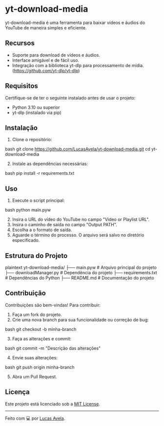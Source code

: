 # yt-download-media

yt-download-media é uma ferramenta para baixar vídeos e áudios do YouTube de maneira simples e eficiente.

## Recursos

- Suporte para download de vídeos e áudios.
- Interface amigável e de fácil uso.
- Integração com a biblioteca yt-dlp para processamento de mídia. (https://github.com/yt-dlp/yt-dlp)

## Requisitos

Certifique-se de ter o seguinte instalado antes de usar o projeto:

- Python 3.10 ou superior
- yt-dlp (instalado via pip)

## Instalação

1. Clone o repositório:

   
bash
   git clone https://github.com/LucasAvela/yt-download-media.git
   cd yt-download-media


2. Instale as dependências necessárias:

   
bash
   pip install -r requirements.txt


## Uso

1. Execute o script principal:

   
bash
   python main.pyw


2. Insira o URL do vídeo do YouTube no campo "Video or Playlist URL".
3. Insira o caminho de saída no campo "Output PATH".
4. Escolha a o formato de saída.
5. Aguarde o término do processo. O arquivo será salvo no diretório especificado.

## Estrutura do Projeto

plaintext
yt-download-media/
├── main.pyw            # Arquivo principal do projeto
├── downloadManager.py  # Dependência do projeto
├── requirements.txt    # Dependências do Python
├── README.md           # Documentação do projeto


## Contribuição

Contribuições são bem-vindas! Para contribuir:

1. Faça um fork do projeto.
2. Crie uma nova branch para sua funcionalidade ou correção de bug:

   
bash
   git checkout -b minha-branch


3. Faça as alterações e commit:

   
bash
   git commit -m "Descrição das alterações"


4. Envie suas alterações:

   
bash
   git push origin minha-branch


5. Abra um Pull Request.

## Licença

Este projeto está licenciado sob a [MIT License](LICENSE).

---

Feito com 💻 por [Lucas Avela](https://github.com/LucasAvela).
